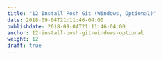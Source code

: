 ```yaml
---
title: "12 Install Posh Git (Windows, Optional)"
date: 2018-09-04T21:11:46-04:00
publishdate: 2018-09-04T21:11:46-04:00
anchor: 12-install-posh-git-windows-optional
weight: 12
draft: true
---
```

